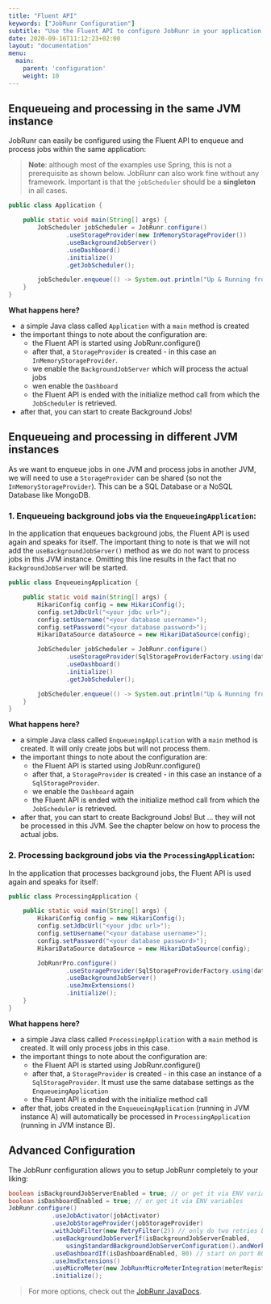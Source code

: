 ```yaml
---
title: "Fluent API"
keywords: ["JobRunr Configuration"]
subtitle: "Use the Fluent API to configure JobRunr in your application within minutes."
date: 2020-09-16T11:12:23+02:00
layout: "documentation"
menu: 
  main: 
    parent: 'configuration'
    weight: 10
---
```

## Enqueueing and processing in the same JVM instance
JobRunr can easily be configured using the Fluent API to enqueue and process jobs within the same application:

> **Note**: although most of the examples use Spring, this is not a prerequisite as shown below. JobRunr can also work fine without any framework. Important is that the `jobScheduler` should be a **singleton** in all cases.


```java
public class Application {

    public static void main(String[] args) {
        JobScheduler jobScheduler = JobRunr.configure()
                .useStorageProvider(new InMemoryStorageProvider())
                .useBackgroundJobServer()
                .useDashboard()
                .initialize()
                .getJobScheduler();

        jobScheduler.enqueue(() -> System.out.println("Up & Running from a background Job"));
    }
}
```

__What happens here?__
- a simple Java class called `Application` with a `main` method is created
- the important things to note about the configuration are:
  - the Fluent API is started using JobRunr.configure()
  - after that, a `StorageProvider` is created - in this case an `InMemoryStorageProvider`.
  - we enable the `BackgroundJobServer` which will process the actual jobs
  - wen enable the `Dashboard`
  - the Fluent API is ended with the initialize method call from which the `JobScheduler` is retrieved.
- after that, you can start to create Background Jobs!

## Enqueueing and processing in different JVM instances
As we want to enqueue jobs in one JVM and process jobs in another JVM, we will need to use a `StorageProvider` can be shared (so not the `InMemoryStorageProvider`). This can be a SQL Database or a NoSQL Database like MongoDB.

### 1. Enqueueing background jobs via the `EnqueueingApplication`:
In the application that enqueues background jobs, the Fluent API is used again and speaks for itself. The important thing to note is that we will not add the `useBackgroundJobServer()` method as we do not want to process jobs in this JVM instance. Omitting this line results in the fact that no `BackgroundJobServer` will be started.

```java
public class EnqueueingApplication {

    public static void main(String[] args) {
        HikariConfig config = new HikariConfig();
        config.setJdbcUrl("<your jdbc url>");
        config.setUsername("<your database username>");
        config.setPassword("<your database password>");
        HikariDataSource dataSource = new HikariDataSource(config);

        JobScheduler jobScheduler = JobRunr.configure()
                .useStorageProvider(SqlStorageProviderFactory.using(dataSource))
                .useDashboard()
                .initialize()
                .getJobScheduler();

        jobScheduler.enqueue(() -> System.out.println("Up & Running from a background Job"));
    }
}
```
__What happens here?__
- a simple Java class called `EnqueueingApplication` with a `main` method is created. It will only create jobs but will not process them.
- the important things to note about the configuration are:
  - the Fluent API is started using JobRunr.configure()
  - after that, a `StorageProvider` is created - in this case an instance of a `SqlStorageProvider`.
  - we enable the `Dashboard` again
  - the Fluent API is ended with the initialize method call from which the `JobScheduler` is retrieved.
- after that, you can start to create Background Jobs! But ... they will not be processed in this JVM. See the chapter below on how to process the actual jobs.

### 2. Processing background jobs via the `ProcessingApplication`:
In the application that processes background jobs, the Fluent API is used again and speaks for itself:

```java
public class ProcessingApplication {

    public static void main(String[] args) {
        HikariConfig config = new HikariConfig();
        config.setJdbcUrl("<your jdbc url>");
        config.setUsername("<your database username>");
        config.setPassword("<your database password>");
        HikariDataSource dataSource = new HikariDataSource(config);

        JobRunrPro.configure()
                .useStorageProvider(SqlStorageProviderFactory.using(dataSource))
                .useBackgroundJobServer()
                .useJmxExtensions()
                .initialize();
    }
}
```

__What happens here?__
- a simple Java class called `ProcessingApplication` with a `main` method is created. It will only process jobs in this case.
- the important things to note about the configuration are:
  - the Fluent API is started using JobRunr.configure()
  - after that, a `StorageProvider` is created - in this case an instance of a `SqlStorageProvider`. It must use the same database settings as the `EnqueueingApplication`
  - the Fluent API is ended with the initialize method call
- after that, jobs created in the `EnqueueingApplication` (running in JVM instance A) will automatically be processed in `ProcessingApplication` (running in JVM instance B).

## Advanced Configuration

The JobRunr configuration allows you to setup JobRunr completely to your liking:

```java
boolean isBackgroundJobServerEnabled = true; // or get it via ENV variables
boolean isDashboardEnabled = true; // or get it via ENV variables
JobRunr.configure()
            .useJobActivator(jobActivator)
            .useJobStorageProvider(jobStorageProvider)
            .withJobFilter(new RetryFilter(2)) // only do two retries by default
            .useBackgroundJobServerIf(isBackgroundJobServerEnabled, 
                usingStandardBackgroundJobServerConfiguration().andWorkerCount(4))  // only use 4 worker threads (extra options available)
            .useDashboardIf(isDashboardEnabled, 80) // start on port 80 instead of 8000
            .useJmxExtensions()
            .useMicroMeter(new JobRunrMicroMeterIntegration(meterRegistry))
            .initialize();

```

> For more options, check out the [JobRunr JavaDocs](https://www.javadoc.io/doc/org.jobrunr/jobrunr/latest/index.html).

